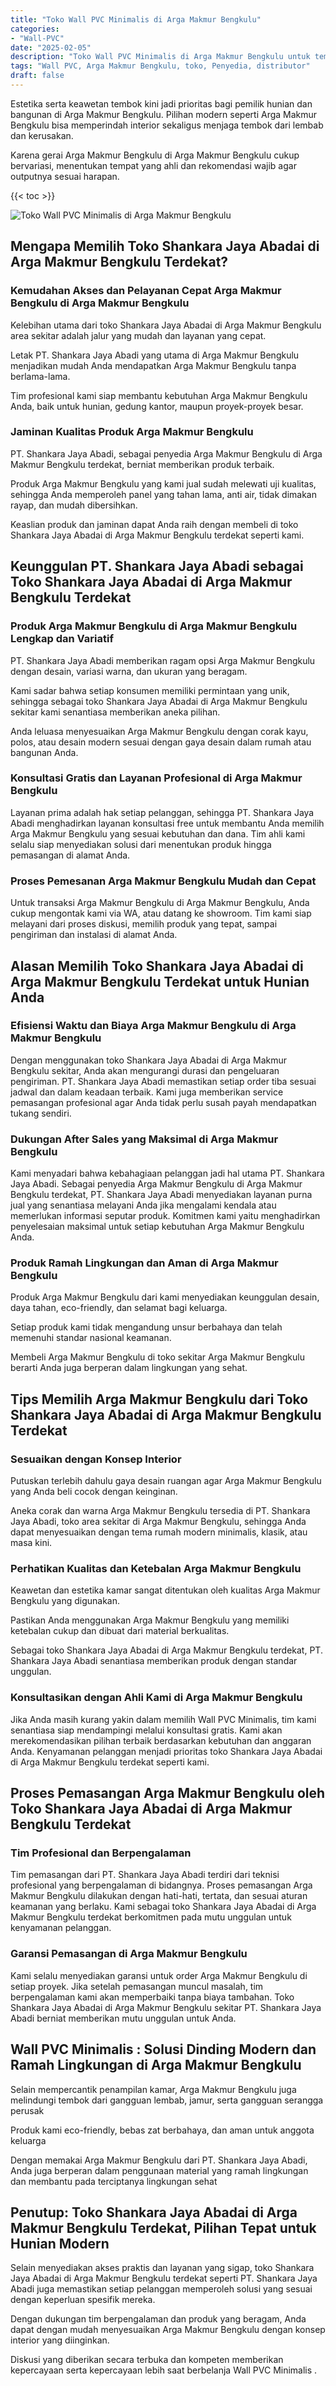 ```yaml
---
title: "Toko Wall PVC Minimalis di Arga Makmur Bengkulu"
categories: 
- "Wall-PVC"
date: "2025-02-05"
description: "Toko Wall PVC Minimalis di Arga Makmur Bengkulu untuk tempat tinggal, perkantoran, dan gerai. Produk unggulan, beragam motif, warna elegan, beserta jasa pemasangan dikerjakan oleh tenaga ahli berpengalaman serta kepastian resmi!|Servis distribusi Wall PVC Minimalis di Arga Makmur Bengkulu bagi kebutuhan tempat tinggal, kantor, atau ritel, dengan panel terbaik dan pemasangan oleh teknisi ahli serta kepastian resmi.|Pilihan Wall PVC Minimalis di Arga Makmur Bengkulu yang terpercaya bagi hunian, kantor, dan gerai, bersama produk unggulan dan pemasangan dikerjakan oleh tenaga ahli profesional serta garansi resmi.|Penyediaan Wall PVC Minimalis di Arga Makmur Bengkulu untuk tempat tinggal, perkantoran, serta gerai, beserta produk berkualitas dan instalasi dikerjakan oleh tim ahli, disertai beserta garansi resmi.}"
tags: "Wall PVC, Arga Makmur Bengkulu, toko, Penyedia, distributor"
draft: false
---
```


Estetika serta keawetan tembok kini jadi prioritas bagi pemilik hunian dan bangunan di Arga Makmur Bengkulu. Pilihan modern seperti Arga Makmur Bengkulu bisa memperindah interior sekaligus menjaga tembok dari lembab dan kerusakan.

Karena gerai Arga Makmur Bengkulu di Arga Makmur Bengkulu cukup bervariasi, menentukan tempat yang ahli dan rekomendasi wajib agar outputnya sesuai harapan.

{{< toc >}}

![Toko Wall PVC Minimalis di Arga Makmur Bengkulu](/images/Wall-PVC/Toko-Wall-PVC-Minimalis-di-Arga-Makmur-Bengkulu.png)


## Mengapa Memilih Toko Shankara Jaya Abadai di Arga Makmur Bengkulu Terdekat?

### Kemudahan Akses dan Pelayanan Cepat Arga Makmur Bengkulu di Arga Makmur Bengkulu

Kelebihan utama dari toko Shankara Jaya Abadai di Arga Makmur Bengkulu area sekitar adalah jalur yang mudah dan layanan yang cepat.

Letak PT. Shankara Jaya Abadi yang utama di Arga Makmur Bengkulu menjadikan mudah Anda mendapatkan Arga Makmur Bengkulu tanpa berlama-lama.

Tim profesional kami siap membantu kebutuhan Arga Makmur Bengkulu Anda, baik untuk hunian, gedung kantor, maupun proyek-proyek besar.

### Jaminan Kualitas Produk Arga Makmur Bengkulu

PT. Shankara Jaya Abadi, sebagai penyedia Arga Makmur Bengkulu di Arga Makmur Bengkulu terdekat, berniat memberikan produk terbaik.

Produk Arga Makmur Bengkulu yang kami jual sudah melewati uji kualitas, sehingga Anda memperoleh panel yang tahan lama, anti air, tidak dimakan rayap, dan mudah dibersihkan.

Keaslian produk dan jaminan dapat Anda raih dengan membeli di toko Shankara Jaya Abadai di Arga Makmur Bengkulu terdekat seperti kami.

## Keunggulan PT. Shankara Jaya Abadi sebagai Toko Shankara Jaya Abadai di Arga Makmur Bengkulu Terdekat

### Produk Arga Makmur Bengkulu di Arga Makmur Bengkulu Lengkap dan Variatif

PT. Shankara Jaya Abadi memberikan ragam opsi Arga Makmur Bengkulu dengan desain, variasi warna, dan ukuran yang beragam.

Kami sadar bahwa setiap konsumen memiliki permintaan yang unik, sehingga sebagai toko Shankara Jaya Abadai di Arga Makmur Bengkulu sekitar kami senantiasa memberikan aneka pilihan.

Anda leluasa menyesuaikan Arga Makmur Bengkulu dengan corak kayu, polos, atau desain modern sesuai dengan gaya desain dalam rumah atau bangunan Anda.

### Konsultasi Gratis dan Layanan Profesional di Arga Makmur Bengkulu

Layanan prima adalah hak setiap pelanggan, sehingga PT. Shankara Jaya Abadi menghadirkan layanan konsultasi free untuk membantu Anda memilih Arga Makmur Bengkulu yang sesuai kebutuhan dan dana. Tim ahli kami selalu siap menyediakan solusi dari menentukan produk hingga pemasangan di alamat Anda.

### Proses Pemesanan Arga Makmur Bengkulu Mudah dan Cepat

Untuk transaksi Arga Makmur Bengkulu di Arga Makmur Bengkulu, Anda cukup mengontak kami via WA, atau datang ke showroom. Tim kami siap melayani dari proses diskusi, memilih produk yang tepat, sampai pengiriman dan instalasi di alamat Anda.

## Alasan Memilih Toko Shankara Jaya Abadai di Arga Makmur Bengkulu Terdekat untuk Hunian Anda

### Efisiensi Waktu dan Biaya Arga Makmur Bengkulu di Arga Makmur Bengkulu

Dengan menggunakan toko Shankara Jaya Abadai di Arga Makmur Bengkulu sekitar, Anda akan mengurangi durasi dan pengeluaran pengiriman. PT. Shankara Jaya Abadi memastikan setiap order tiba sesuai jadwal dan dalam keadaan terbaik. Kami juga memberikan service pemasangan profesional agar Anda tidak perlu susah payah mendapatkan tukang sendiri.

### Dukungan After Sales yang Maksimal di Arga Makmur Bengkulu

Kami menyadari bahwa kebahagiaan pelanggan jadi hal utama PT. Shankara Jaya Abadi. Sebagai penyedia Arga Makmur Bengkulu di Arga Makmur Bengkulu terdekat, PT. Shankara Jaya Abadi menyediakan layanan purna jual yang senantiasa melayani Anda jika mengalami kendala atau memerlukan informasi seputar produk. Komitmen kami yaitu menghadirkan penyelesaian maksimal untuk setiap kebutuhan Arga Makmur Bengkulu Anda.

### Produk Ramah Lingkungan dan Aman di Arga Makmur Bengkulu

Produk Arga Makmur Bengkulu dari kami menyediakan keunggulan desain, daya tahan, eco-friendly, dan selamat bagi keluarga.

Setiap produk kami tidak mengandung unsur berbahaya dan telah memenuhi standar nasional keamanan.

Membeli Arga Makmur Bengkulu di toko sekitar Arga Makmur Bengkulu berarti Anda juga berperan dalam lingkungan yang sehat.

## Tips Memilih Arga Makmur Bengkulu dari Toko Shankara Jaya Abadai di Arga Makmur Bengkulu Terdekat

### Sesuaikan dengan Konsep Interior 

Putuskan terlebih dahulu gaya desain ruangan agar Arga Makmur Bengkulu yang Anda beli cocok dengan keinginan.

Aneka corak dan warna Arga Makmur Bengkulu tersedia di PT. Shankara Jaya Abadi, toko area sekitar di Arga Makmur Bengkulu, sehingga Anda dapat menyesuaikan dengan tema rumah modern minimalis, klasik, atau masa kini.

### Perhatikan Kualitas dan Ketebalan Arga Makmur Bengkulu

Keawetan dan estetika kamar sangat ditentukan oleh kualitas Arga Makmur Bengkulu yang digunakan.

Pastikan Anda menggunakan Arga Makmur Bengkulu yang memiliki ketebalan cukup dan dibuat dari material berkualitas.

Sebagai toko Shankara Jaya Abadai di Arga Makmur Bengkulu terdekat, PT. Shankara Jaya Abadi senantiasa memberikan produk dengan standar unggulan.

### Konsultasikan dengan Ahli Kami di Arga Makmur Bengkulu

Jika Anda masih kurang yakin dalam memilih Wall PVC Minimalis, tim kami senantiasa siap mendampingi melalui konsultasi gratis. Kami akan merekomendasikan pilihan terbaik berdasarkan kebutuhan dan anggaran Anda. Kenyamanan pelanggan menjadi prioritas toko Shankara Jaya Abadai di Arga Makmur Bengkulu terdekat seperti kami.

## Proses Pemasangan Arga Makmur Bengkulu oleh Toko Shankara Jaya Abadai di Arga Makmur Bengkulu Terdekat

### Tim Profesional dan Berpengalaman

Tim pemasangan dari PT. Shankara Jaya Abadi terdiri dari teknisi profesional yang berpengalaman di bidangnya. Proses pemasangan Arga Makmur Bengkulu dilakukan dengan hati-hati, tertata, dan sesuai aturan keamanan yang berlaku. Kami sebagai toko Shankara Jaya Abadai di Arga Makmur Bengkulu terdekat berkomitmen pada mutu unggulan untuk kenyamanan pelanggan.

### Garansi Pemasangan di Arga Makmur Bengkulu

Kami selalu menyediakan garansi untuk order Arga Makmur Bengkulu di setiap proyek. Jika setelah pemasangan muncul masalah, tim berpengalaman kami akan memperbaiki tanpa biaya tambahan. Toko Shankara Jaya Abadai di Arga Makmur Bengkulu sekitar PT. Shankara Jaya Abadi berniat memberikan mutu unggulan untuk Anda.

##  Wall PVC Minimalis : Solusi Dinding Modern dan Ramah Lingkungan di Arga Makmur Bengkulu

Selain mempercantik penampilan kamar, Arga Makmur Bengkulu juga melindungi tembok dari gangguan lembab, jamur, serta gangguan serangga perusak

Produk kami eco-friendly, bebas zat berbahaya, dan aman untuk anggota keluarga

Dengan memakai Arga Makmur Bengkulu dari PT. Shankara Jaya Abadi, Anda juga berperan dalam penggunaan material yang ramah lingkungan dan membantu pada terciptanya lingkungan sehat

## Penutup: Toko Shankara Jaya Abadai di Arga Makmur Bengkulu Terdekat, Pilihan Tepat untuk Hunian Modern

Selain menyediakan akses praktis dan layanan yang sigap, toko Shankara Jaya Abadai di Arga Makmur Bengkulu terdekat seperti PT. Shankara Jaya Abadi juga memastikan setiap pelanggan memperoleh solusi yang sesuai dengan keperluan spesifik mereka.

Dengan dukungan tim berpengalaman dan produk yang beragam, Anda dapat dengan mudah menyesuaikan Arga Makmur Bengkulu dengan konsep interior yang diinginkan.

Diskusi yang diberikan secara terbuka dan kompeten memberikan kepercayaan serta kepercayaan lebih saat berbelanja  Wall PVC Minimalis .
